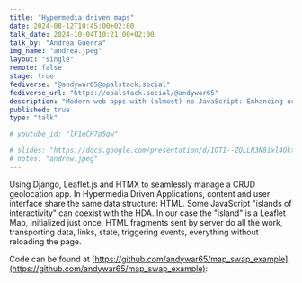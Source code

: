```yaml
---
title: "Hypermedia driven maps"
date: 2024-08-12T10:45:00+02:00
talk_date: 2024-10-04T10:21:00+02:00
talk_by: "Andrea Guerra"
img_name: "andrea.jpeg"
layout: "single"
remote: false
stage: true
fediverse: "@andywar65@opalstack.social"
fediverse_url: "https://opalstack.social/@andywar65"
description: "Modern web apps with (almost) no JavaScript: Enhancing user experience with HTMX in Django"
published: true
type: "talk"

# youtube_id: "lF1eCH7p5qw"

# slides: "https://docs.google.com/presentation/d/1OTI--ZQLLR3N8ixl4OktEwbXfiau_0BNXicl_3j5uYc/edit?usp=sharing"
# notes: "andrew.jpeg"
---
```


Using Django, Leaflet.js and HTMX to seamlessly manage a CRUD geolocation app. In Hypermedia Driven Applications, content and user interface share the same data structure: HTML. Some JavaScript "islands of interactivity" can coexist with the HDA. In our case the "island" is a Leaflet Map, initialized just once. HTML fragments sent by server do all the work, transporting data, links, state, triggering events, everything without reloading the page.

Code can be found at [https://github.com/andywar65/map_swap_example](https://github.com/andywar65/map_swap_example):
